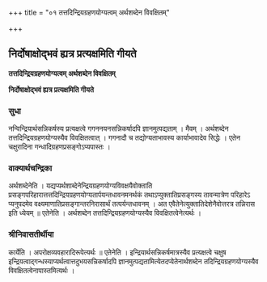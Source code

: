 +++
title = "०१ तत्तदिन्द्रियग्रहणयोग्यत्वम् अर्थशब्देन विवक्षितम्"

+++


## निर्दोषाक्षोद्भवं ह्यत्र प्रत्यक्षमिति गीयते

**तत्तदिन्द्रियग्रहणयोग्यत्वम् अर्थशब्देन विवक्षितम्**

**निर्दोषाक्षोद्भवं ह्यत्र प्रत्यक्षमिति गीयते**

### **सुधा**

नन्विन्द्रियार्थसन्निकर्षस्य प्रत्यक्षत्वे गगननयनसन्निकर्षादपि ज्ञानमुत्पद्यताम् । मैवम् । अर्थशब्देन तत्तदिन्द्रियग्रहणयोग्यस्यैव विवक्षितत्वात् । गगनादौ च तद्योग्यताभावस्य कार्याभावादेव सिद्धेः । एतेन चक्षुरादिना गन्धादिग्रहणप्रसङ्गोऽप्यपास्तः ।

### **वाक्यार्थचन्द्रिका**

अर्थशब्देनेति । यद्यप्यर्थशाब्देनेन्द्रियग्रहणयोग्यविवक्षयैवोक्ताति प्रसङ्गपरिहारात्तत्तदिन्द्रियग्रहणयोग्यतार्पयन्तधावनमनर्थकं तथाऽप्युक्तातिप्रसङ्गस्य तावन्मात्रेण परिहारेऽ प्यनुपदमेव वक्ष्यमाणातिप्रसङ्गान्तरनिरासार्थं तत्पर्यन्तधावनम् । अत एवैतेनेत्युक्तातिदेशेनैवोत्तरत्र तन्निरास इति ध्येयम् ॥ एतेनेति । अर्थशब्देन तत्तदिन्द्रियग्रहणयोग्यस्यैव विवक्षितत्वेनेत्यर्थः ।

### **श्रीनिवासतीर्थीया**

कार्येति । अपरोक्षव्यवहारादिरूपेत्यर्थः ॥ एतेनेति । इन्द्रियार्थसन्निकर्षमात्रस्यैव प्रत्यक्षत्वे चक्षुष इन्द्रियत्वाद्गन्धस्याप्यर्थत्वात्तदुभयसन्निकर्षादपि ज्ञानमुत्पद्यतामित्येतदप्येतेनार्थशब्देन तदिन्द्रियग्रहणयोग्यस्यैव विवक्षितत्वेनापास्तमित्यर्थः ।

